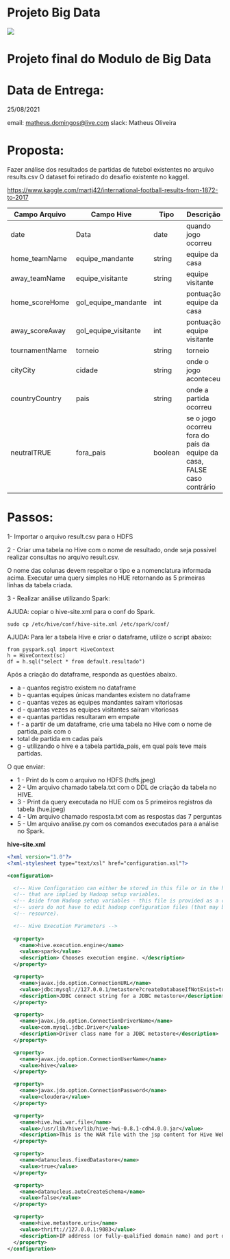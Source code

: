 # Projeto Big Data

![](https://i.imgur.com/dBNsFcL.png)


# Projeto final do Modulo de Big Data

# Data de Entrega: 
25/08/2021

email: matheus.domingos@live.com
slack: Matheus Oliveira

# Proposta:

Fazer análise dos resultados de partidas de futebol existentes no arquivo results.csv
O dataset foi retirado do desafio existente no kaggel.

https://www.kaggle.com/martj42/international-football-results-from-1872-to-2017



| Campo Arquivo  | Campo Hive           | Tipo    | Descrição                                                              |
|----------------|----------------------|---------|------------------------------------------------------------------------|
| date           | Data                 | date    | quando jogo ocorreu                                                    |
| home_teamName  | equipe_mandante      | string  | equipe da casa                                                         |
| away_teamName  | equipe_visitante     | string  | equipe visitante                                                       |
| home_scoreHome | gol_equipe_mandante  | int     | pontuação equipe da casa                                               |
| away_scoreAway | gol_equipe_visitante | int     | pontuação equipe visitante                                             |
| tournamentName | torneio              | string  | torneio                                                                |
| cityCity       | cidade               | string  | onde o jogo aconteceu                                                  |
| countryCountry | pais                 | string  | onde a partida ocorreu                                                 |
| neutralTRUE    | fora_pais            | boolean | se o jogo ocorreu fora do país da equipe da casa, FALSE caso contrário |


# Passos:


1- Importar o arquivo result.csv para o HDFS

2 - Criar uma tabela no Hive com o nome de resultado, onde seja possível realizar consultas
no arquivo result.csv.

O nome das colunas devem respeitar o tipo e a nomenclatura informada acima.
Executar uma query simples no HUE retornando as 5 primeiras linhas da tabela criada.

3 - Realizar análise utilizando Spark:

AJUDA: copiar o hive-site.xml para o conf do Spark.
```
sudo cp /etc/hive/conf/hive-site.xml /etc/spark/conf/
```
AJUDA: Para ler a tabela Hive e criar o dataframe, utilize o script abaixo:
```
from pyspark.sql import HiveContext
h = HiveContext(sc)
df = h.sql("select * from default.resultado")
```
Após a criação do dataframe, responda as questões abaixo.
* a - quantos registro existem no dataframe
* b - quantas equipes únicas mandantes existem no dataframe
* c - quantas vezes as equipes mandantes saíram vitoriosas
* d - quantas vezes as equipes visitantes saíram vitoriosas
* e - quantas partidas resultaram em empate
* f - a partir de um dataframe, crie uma tabela no Hive com o nome de partida_pais com o
* total de partida em cadas país
* g - utilizando o hive e a tabela partida_pais, em qual país teve mais partidas.

O que enviar:
* 1 - Print do ls com o arquivo no HDFS (hdfs.jpeg)
* 2 - Um arquivo chamado tabela.txt com o DDL de criação da tabela no HIVE.
* 3 - Print da query executada no HUE com os 5 primeiros registros da tabela (hue.jpeg)
* 4 - Um arquivo chamado resposta.txt com as respostas das 7 perguntas
* 5 - Um arquivo analise.py com os comandos executados para a análise no Spark.

**hive-site.xml**
```xml
<?xml version="1.0"?>
<?xml-stylesheet type="text/xsl" href="configuration.xsl"?>

<configuration>

  <!-- Hive Configuration can either be stored in this file or in the hadoop configuration files  -->
  <!-- that are implied by Hadoop setup variables.                                                -->
  <!-- Aside from Hadoop setup variables - this file is provided as a convenience so that Hive    -->
  <!-- users do not have to edit hadoop configuration files (that may be managed as a centralized -->
  <!-- resource).                                                                                 -->

  <!-- Hive Execution Parameters -->
  
  <property>
    <name>hive.execution.engine</name>
    <value>spark</value>
    <description> Chooses execution engine. </description>
  </property>

  <property>
    <name>javax.jdo.option.ConnectionURL</name>
    <value>jdbc:mysql://127.0.0.1/metastore?createDatabaseIfNotExist=true</value>
    <description>JDBC connect string for a JDBC metastore</description>
  </property>

  <property>
    <name>javax.jdo.option.ConnectionDriverName</name>
    <value>com.mysql.jdbc.Driver</value>
    <description>Driver class name for a JDBC metastore</description>
  </property>

  <property>
    <name>javax.jdo.option.ConnectionUserName</name>
    <value>hive</value>
  </property>

  <property>
    <name>javax.jdo.option.ConnectionPassword</name>
    <value>cloudera</value>
  </property>

  <property>
    <name>hive.hwi.war.file</name>
    <value>/usr/lib/hive/lib/hive-hwi-0.8.1-cdh4.0.0.jar</value>
    <description>This is the WAR file with the jsp content for Hive Web Interface</description>
  </property>

  <property>
    <name>datanucleus.fixedDatastore</name>
    <value>true</value>
  </property>

  <property>
    <name>datanucleus.autoCreateSchema</name>
    <value>false</value>
  </property>

  <property>
    <name>hive.metastore.uris</name>
    <value>thrift://127.0.0.1:9083</value>
    <description>IP address (or fully-qualified domain name) and port of the metastore host</description>
  </property>
</configuration>


```

